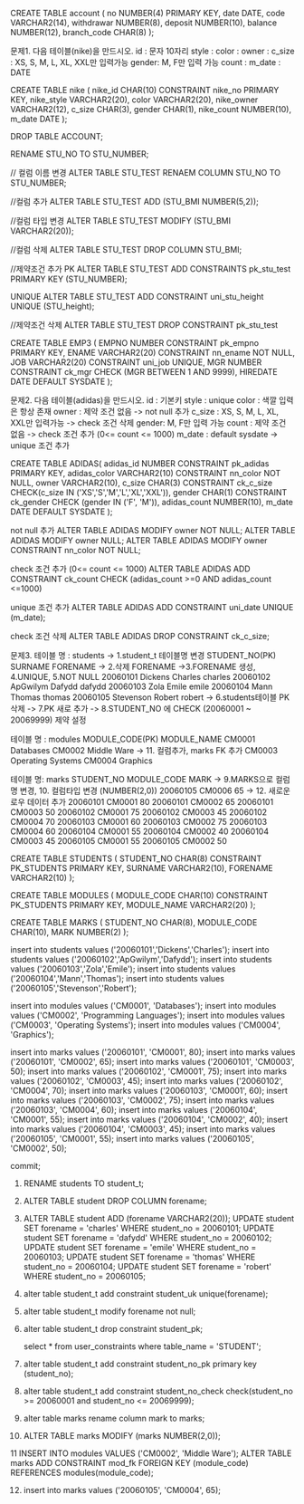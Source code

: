 ﻿CREATE TABLE account (
no            NUMBER(4) PRIMARY KEY,
date          DATE,
code         VARCHAR2(14),
withdrawar NUMBER(8),
deposit      NUMBER(10),
balance      NUMBER(12),
branch_code CHAR(8)
);

문제1. 다음 테이블(nike)을 만드시오.
id    : 문자 10자리
style : 
color : 
owner : 
c_size  : XS, S, M, L, XL, XXL만 입력가능
gender: M, F만 입력 가능
count : 
m_date  : DATE

CREATE TABLE nike (
nike_id       CHAR(10)
                CONSTRAINT nike_no PRIMARY KEY,
nike_style    VARCHAR2(20), 
color          VARCHAR2(20),
nike_owner VARCHAR2(12),
c_size         CHAR(3),
gender       CHAR(1),
nike_count  NUMBER(10),
m_date       DATE
);

DROP TABLE ACCOUNT;

RENAME  STU_NO TO STU_NUMBER;

// 컬럼 이름 변경
ALTER TABLE STU_TEST
RENAEM COLUMN STU_NO TO STU_NUMBER;

//컬럼 추가
ALTER TABLE STU_TEST 
ADD (STU_BMI NUMBER(5,2));

//컬럼 타입 변경
ALTER TABLE STU_TEST
MODIFY (STU_BMI VARCHAR2(20));

//컬럼 삭제
ALTER TABLE STU_TEST
DROP COLUMN STU_BMI;

//제약조건 추가
PK
ALTER TABLE STU_TEST
ADD CONSTRAINTS 
pk_stu_test PRIMARY KEY (STU_NUMBER);

UNIQUE
ALTER TABLE STU_TEST
ADD CONSTRAINT uni_stu_height UNIQUE (STU_height);

//제약조건 삭제
ALTER TABLE STU_TEST 
DROP CONSTRAINT pk_stu_test

CREATE TABLE EMP3 (
EMPNO   NUMBER        CONSTRAINT pk_empno PRIMARY KEY,
ENAME   VARCHAR2(20) CONSTRAINT nn_ename NOT NULL,
JOB        VARCHAR2(20) CONSTRAINT uni_job     UNIQUE,
MGR       NUMBER         CONSTRAINT ck_mgr     CHECK (MGR BETWEEN 1 AND 9999),
HIREDATE DATE             DEFAULT SYSDATE
);

문제2. 다음 테이블(adidas)을 만드시오.
id    : 기본키
style : unique
color : 색깔 입력은 항상 존재
owner : 제약 조건 없음                       -> not null 추가
c_size  : XS, S, M, L, XL, XXL만 입력가능 -> check 조건 삭제
gender: M, F만 입력 가능
count : 제약 조건 없음                       -> check 조건 추가 (0<= count <= 1000)
m_date  : default sysdate                    -> unique 조건 추가 

CREATE TABLE ADIDAS(
adidas_id      NUMBER         CONSTRAINT pk_adidas PRIMARY KEY,
adidas_color  VARCHAR2(10) CONSTRAINT nn_color NOT NULL,
owner          VARCHAR2(10),
c_size           CHAR(3)          CONSTRAINT ck_c_size CHECK(c_size IN ('XS','S','M','L','XL','XXL')),
gender         CHAR(1)          CONSTRAINT ck_gender CHECK (gender IN ('F', 'M')),
adidas_count NUMBER(10),
m_date         DATE DEFAULT SYSDATE
);

not null 추가
ALTER TABLE ADIDAS MODIFY owner NOT NULL;
ALTER TABLE ADIDAS MODIFY owner NULL;
ALTER TABLE ADIDAS MODIFY owner CONSTRAINT nn_color NOT NULL;

check 조건 추가 (0<= count <= 1000)
ALTER TABLE ADIDAS
ADD CONSTRAINT ck_count CHECK (adidas_count >=0 AND adidas_count <=1000)

unique 조건 추가 
ALTER TABLE ADIDAS
ADD CONSTRAINT uni_date UNIQUE (m_date);

check 조건 삭제
ALTER TABLE ADIDAS 
DROP CONSTRAINT ck_c_size;


문제3. 
테이블 명 : students -> 1.student_t 테이블명 변경
STUDENT_NO(PK)   SURNAME        FORENAME -> 2.삭제 FORENAME ->3.FORENAME 생성, 4.UNIQUE, 5.NOT NULL
20060101              Dickens            Charles                                           charles
20060102              ApGwilym         Dafydd                                           dafydd
20060103              Zola                 Emile                                             emile
20060104              Mann               Thomas                                          thomas
20060105              Stevenson         Robert                                            robert
-> 6.students테이블 PK 삭제 -> 7.PK 새로 추가 -> 8.STUDENT_NO 에 CHECK (20060001 ~ 20069999) 제약 설정

테이블 명 : modules
MODULE_CODE(PK)   MODULE_NAME
CM0001           Databases
CM0002           Middle Ware -> 11. 컬럼추가, marks FK 추가
CM0003           Operating Systems
CM0004           Graphics

테이블 명: marks
STUDENT_NO   MODULE_CODE   MARK -> 9.MARKS으로 컬럼명 변경, 10. 컬럼타입 변경 (NUMBER(2,0))
20060105   CM0006      65                   -> 12. 새로운 로우 데이터 추가
20060101   CM0001      80
20060101   CM0002      65
20060101   CM0003      50
20060102   CM0001      75
20060102   CM0003      45
20060102   CM0004      70
20060103   CM0001      60
20060103   CM0002      75
20060103   CM0004      60
20060104   CM0001      55
20060104   CM0002      40
20060104   CM0003      45
20060105   CM0001      55
20060105   CM0002      50

CREATE TABLE STUDENTS (
STUDENT_NO    CHAR(8)         CONSTRAINT PK_STUDENTS PRIMARY KEY,
SURNAME         VARCHAR2(10),
FORENAME       VARCHAR2(10)
);

CREATE TABLE MODULES (
MODULE_CODE    CHAR(10)      CONSTRAINT    PK_STUDENTS PRIMARY KEY,
MODULE_NAME   VARCHAR2(20)
);

CREATE TABLE MARKS (
STUDENT_NO      CHAR(8),
MODULE_CODE   CHAR(10),
MARK                NUMBER(2)
);

insert into students values ('20060101','Dickens','Charles');
insert into students values ('20060102','ApGwilym','Dafydd');
insert into students values ('20060103','Zola','Emile');
insert into students values ('20060104','Mann','Thomas');
insert into students values ('20060105','Stevenson','Robert');

insert into modules values ('CM0001', 'Databases');
insert into modules values ('CM0002', 'Programming Languages');
insert into modules values ('CM0003', 'Operating Systems');
insert into modules values ('CM0004', 'Graphics');

insert into marks values ('20060101', 'CM0001', 80);
insert into marks values ('20060101', 'CM0002', 65);
insert into marks values ('20060101', 'CM0003', 50);
insert into marks values ('20060102', 'CM0001', 75);
insert into marks values ('20060102', 'CM0003', 45);
insert into marks values ('20060102', 'CM0004', 70);
insert into marks values ('20060103', 'CM0001', 60);
insert into marks values ('20060103', 'CM0002', 75);
insert into marks values ('20060103', 'CM0004', 60);
insert into marks values ('20060104', 'CM0001', 55);
insert into marks values ('20060104', 'CM0002', 40);
insert into marks values ('20060104', 'CM0003', 45);
insert into marks values ('20060105', 'CM0001', 55);
insert into marks values ('20060105', 'CM0002', 50);

commit;


1. RENAME students TO student_t;

2. ALTER TABLE student DROP COLUMN forename;

3. ALTER TABLE student ADD (forename VARCHAR2(20));
UPDATE student SET forename = 'charles' WHERE student_no = 20060101;
UPDATE student SET forename = 'dafydd' WHERE student_no = 20060102;
UPDATE student SET forename = 'emile'   WHERE student_no = 20060103;
UPDATE student SET forename = 'thomas' WHERE student_no = 20060104;
UPDATE student SET forename = 'robert'   WHERE student_no = 20060105;

4. alter table student_t add constraint student_uk unique(forename);

5. alter table student_t modify forename not null;

6. alter table student_t drop constraint student_pk;

   select * 
   from user_constraints
   where table_name = 'STUDENT';

7. alter table student_t
   add constraint student_no_pk primary key (student_no);

8. alter table student_t
   add constraint student_no_check check(student_no >= 20060001 and student_no <= 20069999);

9. alter table marks 
   rename column mark to marks;

10. ALTER TABLE marks 
     MODIFY (marks NUMBER(2,0));

11 INSERT INTO modules VALUES ('CM0002', 'Middle Ware');
    ALTER TABLE marks ADD CONSTRAINT mod_fk 
    FOREIGN KEY (module_code) REFERENCES modules(module_code);

12. insert into marks values ('20060105', 'CM0004', 65);
























